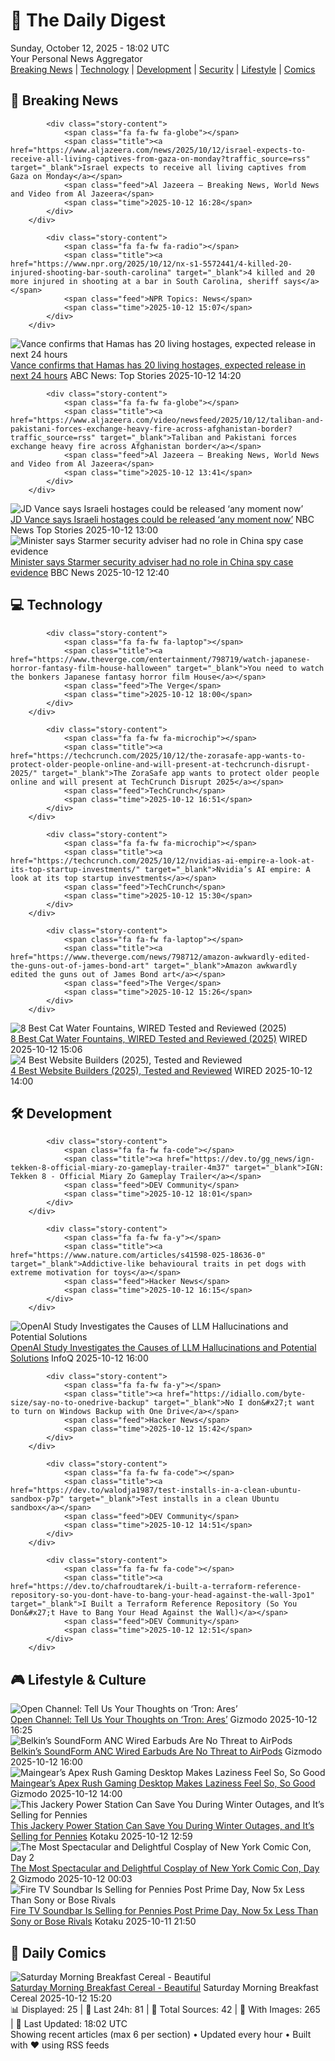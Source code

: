 <!-- Processing 54 RSS feeds at 2025-10-12 18:02:17 UTC -->
<!-- Processing: Saturday Morning Breakfast Cereal -->
<!-- Processing: Penny Arcade -->
<!-- Processing: Poorly Drawn Lines -->
<!-- Processing: Girl Genius -->
<!-- Processing: CNN Top Stories -->
<!-- Processing: BBC Breaking News -->
<!-- Processing: NPR News -->
<!-- Processing: CBC News -->
<!-- Error processing https://rss.cbc.ca/lineup/topstories.xml: The read operation timed out -->
<!-- Processing: Associated Press Breaking -->
<!-- Processing: NBC News Breaking -->
<!-- Processing: Sky News World -->
<!-- Processing: TechCrunch -->
<!-- Processing: The Verge -->
<!-- Processing: Ars Technica -->
<!-- Processing: O'Reilly Radar -->
<!-- Processing: WIRED -->
<!-- Processing: Slashdot -->
<!-- Processing: Lobsters Python -->
<!-- Processing: Hacker News -->
<!-- Processing: Dev.to -->
<!-- Processing: OMG! Ubuntu -->
<!-- Processing: Red Hat Blog -->
<!-- Processing: GitHub Blog -->
<!-- Processing: InfoQ -->
<!-- Processing: Martin Fowler -->
<!-- Processing: Coding Horror -->
<!-- Processing: The Pragmatic Engineer -->
<!-- Processing: Lifehacker -->
<!-- Processing: Schneier on Security -->
<!-- Generated 4 new posts out of 29 feeds processed -->
<div class="newspaper-header">
    <h1 class="newspaper-title">📰 The Daily Digest</h1>
    <div class="newspaper-date">Sunday, October 12, 2025 - 18:02 UTC</div>
    <div class="newspaper-subtitle">Your Personal News Aggregator</div>
</div>

<div class="newspaper-nav">
    <a href="#breaking">Breaking News</a> |
    <a href="#tech">Technology</a> |
    <a href="#dev">Development</a> |
    <a href="#security">Security</a> |
    <a href="#lifestyle">Lifestyle</a> |
    <a href="#webcomics">Comics</a>
</div>

<div class="news-section breaking-news" id="breaking">
<h2 class="section-header">🚨 Breaking News</h2>
<div class="stories-container">
<div class="story">
            
            <div class="story-content">
                <span class="fa fa-fw fa-globe"></span>
                <span class="title"><a href="https://www.aljazeera.com/news/2025/10/12/israel-expects-to-receive-all-living-captives-from-gaza-on-monday?traffic_source=rss" target="_blank">Israel expects to receive all living captives from Gaza on Monday</a></span>
                <span class="feed">Al Jazeera – Breaking News, World News and Video from Al Jazeera</span>
                <span class="time">2025-10-12 16:28</span>
            </div>
        </div>
<div class="story">
            
            <div class="story-content">
                <span class="fa fa-fw fa-radio"></span>
                <span class="title"><a href="https://www.npr.org/2025/10/12/nx-s1-5572441/4-killed-20-injured-shooting-bar-south-carolina" target="_blank">4 killed and 20 more injured in shooting at a bar in South Carolina, sheriff says</a></span>
                <span class="feed">NPR Topics: News</span>
                <span class="time">2025-10-12 15:07</span>
            </div>
        </div>
<div class="story">
            <img src="https://s.abcnews.com/images/US/jd-vance-1-abc-gmh-251012_1760274961111_hpMain_4x3t_384.jpg" alt="Vance confirms that Hamas has 20 living hostages, expected release in next 24 hours" class="story-image" loading="lazy" onerror="this.style.display='none'">
            <div class="story-content">
                <span class="fa fa-fw fa-tv"></span>
                <span class="title"><a href="https://abcnews.go.com/Politics/vance-confirms-abc-hamas-20-living-hostages-released/story?id=126445163" target="_blank">Vance confirms that Hamas has 20 living hostages, expected release in next 24 hours</a></span>
                <span class="feed">ABC News: Top Stories</span>
                <span class="time">2025-10-12 14:20</span>
            </div>
        </div>
<div class="story">
            
            <div class="story-content">
                <span class="fa fa-fw fa-globe"></span>
                <span class="title"><a href="https://www.aljazeera.com/video/newsfeed/2025/10/12/taliban-and-pakistani-forces-exchange-heavy-fire-across-afghanistan-border?traffic_source=rss" target="_blank">Taliban and Pakistani forces exchange heavy fire across Afghanistan border</a></span>
                <span class="feed">Al Jazeera – Breaking News, World News and Video from Al Jazeera</span>
                <span class="time">2025-10-12 13:41</span>
            </div>
        </div>
<div class="story">
            <img src="https://media-cldnry.s-nbcnews.com/image/upload/t_fit_1500w/mpx/2704722219/2025_10/1760274003369_mtp_clip_vancehostage_251012_1920x1080-hnt8gp.jpg" alt="JD Vance says Israeli hostages could be released ‘any moment now’" class="story-image" loading="lazy" onerror="this.style.display='none'">
            <div class="story-content">
                <span class="fa fa-fw fa-broadcast-tower"></span>
                <span class="title"><a href="https://www.nbcnews.com/meet-the-press/video/jd-vance-says-israeli-hostages-could-be-released-any-moment-now-249727045659" target="_blank">JD Vance says Israeli hostages could be released ‘any moment now’</a></span>
                <span class="feed">NBC News Top Stories</span>
                <span class="time">2025-10-12 13:00</span>
            </div>
        </div>
<div class="story">
            <img src="https://ichef.bbci.co.uk/ace/standard/240/cpsprodpb/99b2/live/668aeee0-a3b3-11f0-9871-a159926144cf.jpg" alt="Minister says Starmer security adviser had no role in China spy case evidence" class="story-image" loading="lazy" onerror="this.style.display='none'">
            <div class="story-content">
                <span class="fa fa-fw fa-flag"></span>
                <span class="title"><a href="https://www.bbc.com/news/articles/cg424d712q7o?at_medium=RSS&at_campaign=rss" target="_blank">Minister says Starmer security adviser had no role in China spy case evidence</a></span>
                <span class="feed">BBC News</span>
                <span class="time">2025-10-12 12:40</span>
            </div>
        </div>
</div>
</div>
<div class="news-section tech-news" id="tech">
<h2 class="section-header">💻 Technology</h2>
<div class="stories-container">
<div class="story">
            
            <div class="story-content">
                <span class="fa fa-fw fa-laptop"></span>
                <span class="title"><a href="https://www.theverge.com/entertainment/798719/watch-japanese-horror-fantasy-film-house-halloween" target="_blank">You need to watch the bonkers Japanese fantasy horror film House</a></span>
                <span class="feed">The Verge</span>
                <span class="time">2025-10-12 18:00</span>
            </div>
        </div>
<div class="story">
            
            <div class="story-content">
                <span class="fa fa-fw fa-microchip"></span>
                <span class="title"><a href="https://techcrunch.com/2025/10/12/the-zorasafe-app-wants-to-protect-older-people-online-and-will-present-at-techcrunch-disrupt-2025/" target="_blank">The ZoraSafe app wants to protect older people online and will present at TechCrunch Disrupt 2025</a></span>
                <span class="feed">TechCrunch</span>
                <span class="time">2025-10-12 16:51</span>
            </div>
        </div>
<div class="story">
            
            <div class="story-content">
                <span class="fa fa-fw fa-microchip"></span>
                <span class="title"><a href="https://techcrunch.com/2025/10/12/nvidias-ai-empire-a-look-at-its-top-startup-investments/" target="_blank">Nvidia’s AI empire: A look at its top startup investments</a></span>
                <span class="feed">TechCrunch</span>
                <span class="time">2025-10-12 15:30</span>
            </div>
        </div>
<div class="story">
            
            <div class="story-content">
                <span class="fa fa-fw fa-laptop"></span>
                <span class="title"><a href="https://www.theverge.com/news/798712/amazon-awkwardly-edited-the-guns-out-of-james-bond-art" target="_blank">Amazon awkwardly edited the guns out of James Bond art</a></span>
                <span class="feed">The Verge</span>
                <span class="time">2025-10-12 15:26</span>
            </div>
        </div>
<div class="story">
            <img src="https://media.wired.com/photos/685b19d11667e627ae71884e/master/pass/The%20Best%20Cat%20Water%20Fountains.png" alt="8 Best Cat Water Fountains, WIRED Tested and Reviewed (2025)" class="story-image" loading="lazy" onerror="this.style.display='none'">
            <div class="story-content">
                <span class="fa fa-fw fa-bolt"></span>
                <span class="title"><a href="https://www.wired.com/gallery/the-best-cat-water-fountains/" target="_blank">8 Best Cat Water Fountains, WIRED Tested and Reviewed (2025)</a></span>
                <span class="feed">WIRED</span>
                <span class="time">2025-10-12 15:06</span>
            </div>
        </div>
<div class="story">
            <img src="https://media.wired.com/photos/68e80dcb34a4e22944e3d3d0/master/pass/Squarespce-source-Squarespace.jpg" alt="4 Best Website Builders (2025), Tested and Reviewed" class="story-image" loading="lazy" onerror="this.style.display='none'">
            <div class="story-content">
                <span class="fa fa-fw fa-bolt"></span>
                <span class="title"><a href="https://www.wired.com/story/best-website-builders/" target="_blank">4 Best Website Builders (2025), Tested and Reviewed</a></span>
                <span class="feed">WIRED</span>
                <span class="time">2025-10-12 14:00</span>
            </div>
        </div>
</div>
</div>
<div class="news-section dev-news" id="dev">
<h2 class="section-header">🛠️ Development</h2>
<div class="stories-container">
<div class="story">
            
            <div class="story-content">
                <span class="fa fa-fw fa-code"></span>
                <span class="title"><a href="https://dev.to/gg_news/ign-tekken-8-official-miary-zo-gameplay-trailer-4m37" target="_blank">IGN: Tekken 8 - Official Miary Zo Gameplay Trailer</a></span>
                <span class="feed">DEV Community</span>
                <span class="time">2025-10-12 18:01</span>
            </div>
        </div>
<div class="story">
            
            <div class="story-content">
                <span class="fa fa-fw fa-y"></span>
                <span class="title"><a href="https://www.nature.com/articles/s41598-025-18636-0" target="_blank">Addictive-like behavioural traits in pet dogs with extreme motivation for toys</a></span>
                <span class="feed">Hacker News</span>
                <span class="time">2025-10-12 16:15</span>
            </div>
        </div>
<div class="story">
            <img src="https://res.infoq.com/news/2025/10/openai-llm-hallucinations/en/headerimage/openai-llm-hallucinations-1760280654221.jpeg" alt="OpenAI Study Investigates the Causes of LLM Hallucinations and Potential Solutions" class="story-image" loading="lazy" onerror="this.style.display='none'">
            <div class="story-content">
                <span class="fa fa-fw fa-info-circle"></span>
                <span class="title"><a href="https://www.infoq.com/news/2025/10/openai-llm-hallucinations/?utm_campaign=infoq_content&utm_source=infoq&utm_medium=feed&utm_term=global" target="_blank">OpenAI Study Investigates the Causes of LLM Hallucinations and Potential Solutions</a></span>
                <span class="feed">InfoQ</span>
                <span class="time">2025-10-12 16:00</span>
            </div>
        </div>
<div class="story">
            
            <div class="story-content">
                <span class="fa fa-fw fa-y"></span>
                <span class="title"><a href="https://idiallo.com/byte-size/say-no-to-onedrive-backup" target="_blank">No I don&#x27;t want to turn on Windows Backup with One Drive</a></span>
                <span class="feed">Hacker News</span>
                <span class="time">2025-10-12 15:42</span>
            </div>
        </div>
<div class="story">
            
            <div class="story-content">
                <span class="fa fa-fw fa-code"></span>
                <span class="title"><a href="https://dev.to/walodja1987/test-installs-in-a-clean-ubuntu-sandbox-p7p" target="_blank">Test installs in a clean Ubuntu sandbox</a></span>
                <span class="feed">DEV Community</span>
                <span class="time">2025-10-12 14:51</span>
            </div>
        </div>
<div class="story">
            
            <div class="story-content">
                <span class="fa fa-fw fa-code"></span>
                <span class="title"><a href="https://dev.to/chafroudtarek/i-built-a-terraform-reference-repository-so-you-dont-have-to-bang-your-head-against-the-wall-3po1" target="_blank">I Built a Terraform Reference Repository (So You Don&#x27;t Have to Bang Your Head Against the Wall)</a></span>
                <span class="feed">DEV Community</span>
                <span class="time">2025-10-12 12:51</span>
            </div>
        </div>
</div>
</div>
<div class="news-section lifestyle-news" id="lifestyle">
<h2 class="section-header">🎮 Lifestyle & Culture</h2>
<div class="stories-container">
<div class="story">
            <img src="https://gizmodo.com/app/uploads/2025/10/Tron-Ares-Lightcycle-poster-1280x853.jpg" alt="Open Channel: Tell Us Your Thoughts on ‘Tron: Ares’" class="story-image" loading="lazy" onerror="this.style.display='none'">
            <div class="story-content">
                <span class="fa fa-fw fa-computer"></span>
                <span class="title"><a href="https://gizmodo.com/open-channel-tell-us-your-thoughts-on-tron-ares-2000671598" target="_blank">Open Channel: Tell Us Your Thoughts on ‘Tron: Ares’</a></span>
                <span class="feed">Gizmodo</span>
                <span class="time">2025-10-12 16:25</span>
            </div>
        </div>
<div class="story">
            <img src="https://gizmodo.com/app/uploads/2025/10/Belkin-Wired-ANC-in-ear-1280x853.jpg" alt="Belkin’s SoundForm ANC Wired Earbuds Are No Threat to AirPods" class="story-image" loading="lazy" onerror="this.style.display='none'">
            <div class="story-content">
                <span class="fa fa-fw fa-computer"></span>
                <span class="title"><a href="https://gizmodo.com/belkins-soundform-anc-wired-earbuds-sound-decent-but-theyre-no-threat-to-airpods-2000654232" target="_blank">Belkin’s SoundForm ANC Wired Earbuds Are No Threat to AirPods</a></span>
                <span class="feed">Gizmodo</span>
                <span class="time">2025-10-12 16:00</span>
            </div>
        </div>
<div class="story">
            <img src="https://gizmodo.com/app/uploads/2025/10/Maingear-Apex-Rush-desktop-PC-review-19-1280x853.jpg" alt="Maingear’s Apex Rush Gaming Desktop Makes Laziness Feel So, So Good" class="story-image" loading="lazy" onerror="this.style.display='none'">
            <div class="story-content">
                <span class="fa fa-fw fa-computer"></span>
                <span class="title"><a href="https://gizmodo.com/maingear-apex-rush-desktop-pc-review-gaming-benchmarks-2000670460" target="_blank">Maingear’s Apex Rush Gaming Desktop Makes Laziness Feel So, So Good</a></span>
                <span class="feed">Gizmodo</span>
                <span class="time">2025-10-12 14:00</span>
            </div>
        </div>
<div class="story">
            <img src="https://kotaku.com/app/uploads/2025/10/jackery-explorer-1000-1280x853.jpg" alt="This Jackery Power Station Can Save You During Winter Outages, and It’s Selling for Pennies" class="story-image" loading="lazy" onerror="this.style.display='none'">
            <div class="story-content">
                <span class="fa fa-fw fa-gamepad"></span>
                <span class="title"><a href="https://kotaku.com/this-jackery-power-station-can-save-you-during-winter-outages-and-its-selling-for-pennies-2000634478" target="_blank">This Jackery Power Station Can Save You During Winter Outages, and It’s Selling for Pennies</a></span>
                <span class="feed">Kotaku</span>
                <span class="time">2025-10-12 12:59</span>
            </div>
        </div>
<div class="story">
            <img src="https://gizmodo.com/app/uploads/2025/10/new-york-comic-con-2025-cosplay-day-2-hades-zagreus-1280x853.jpg" alt="The Most Spectacular and Delightful Cosplay of New York Comic Con, Day 2" class="story-image" loading="lazy" onerror="this.style.display='none'">
            <div class="story-content">
                <span class="fa fa-fw fa-computer"></span>
                <span class="title"><a href="https://gizmodo.com/nycc-2025-cosplay-gallery-day-2-2000671575" target="_blank">The Most Spectacular and Delightful Cosplay of New York Comic Con, Day 2</a></span>
                <span class="feed">Gizmodo</span>
                <span class="time">2025-10-12 00:03</span>
            </div>
        </div>
<div class="story">
            <img src="https://kotaku.com/app/uploads/2025/10/fire-tv-soundbar-amazon-2-1280x853.jpg" alt="Fire TV Soundbar Is Selling for Pennies Post Prime Day, Now 5x Less Than Sony or Bose Rivals" class="story-image" loading="lazy" onerror="this.style.display='none'">
            <div class="story-content">
                <span class="fa fa-fw fa-gamepad"></span>
                <span class="title"><a href="https://kotaku.com/fire-tv-soundbar-is-selling-for-pennies-post-prime-day-now-5x-less-than-sony-or-bose-rivals-2000634427" target="_blank">Fire TV Soundbar Is Selling for Pennies Post Prime Day, Now 5x Less Than Sony or Bose Rivals</a></span>
                <span class="feed">Kotaku</span>
                <span class="time">2025-10-11 21:50</span>
            </div>
        </div>
</div>
</div>
<div class="news-section webcomics-section" id="webcomics">
<h2 class="section-header">🎨 Daily Comics</h2>
<div class="stories-container">
<div class="story">
            <img src="https://www.smbc-comics.com/comics/1760236954-20251012.png" alt="Saturday Morning Breakfast Cereal - Beautiful" class="story-image" loading="lazy" onerror="this.style.display='none'">
            <div class="story-content">
                <span class="fa fa-fw fa-smile"></span>
                <span class="title"><a href="https://www.smbc-comics.com/comic/beautiful-4" target="_blank">Saturday Morning Breakfast Cereal - Beautiful</a></span>
                <span class="feed">Saturday Morning Breakfast Cereal</span>
                <span class="time">2025-10-12 15:20</span>
            </div>
        </div>
</div>
</div>

<div class="newspaper-footer">
    <div class="stats">
        📊 Displayed: 25 | 📅 Last 24h: 81 | 📡 Total Sources: 42 | 📸 With Images: 265 |
        🔄 Last Updated: 18:02 UTC
    </div>
    <div class="footer-note">
        Showing recent articles (max 6 per section) • Updated every hour • Built with ❤️ using RSS feeds
    </div>
</div>
